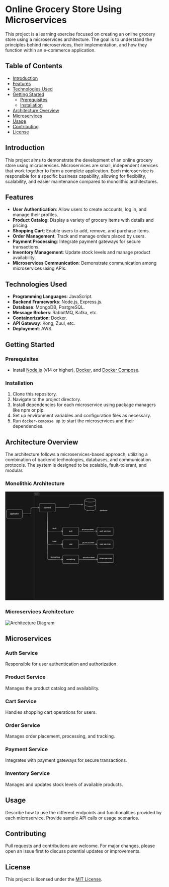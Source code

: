 # Online Grocery Store Using Microservices

This project is a learning exercise focused on creating an online grocery store using a microservices architecture. The goal is to understand the principles behind microservices, their implementation, and how they function within an e-commerce application.

## Table of Contents

- [Introduction](#introduction)
- [Features](#features)
- [Technologies Used](#technologies-used)
- [Getting Started](#getting-started)
  - [Prerequisites](#prerequisites)
  - [Installation](#installation)
- [Architecture Overview](#architecture-overview)
- [Microservices](#microservices)
- [Usage](#usage)
- [Contributing](#contributing)
- [License](#license)

## Introduction

This project aims to demonstrate the development of an online grocery store using microservices. Microservices are small, independent services that work together to form a complete application. Each microservice is responsible for a specific business capability, allowing for flexibility, scalability, and easier maintenance compared to monolithic architectures.

## Features

- **User Authentication**: Allow users to create accounts, log in, and manage their profiles.
- **Product Catalog**: Display a variety of grocery items with details and pricing.
- **Shopping Cart**: Enable users to add, remove, and purchase items.
- **Order Management**: Track and manage orders placed by users.
- **Payment Processing**: Integrate payment gateways for secure transactions.
- **Inventory Management**: Update stock levels and manage product availability.
- **Microservices Communication**: Demonstrate communication among microservices using APIs.

## Technologies Used

- **Programming Languages**: JavaScript.
- **Backend Frameworks**: Node.js, Express.js.
- **Database**: MongoDB, PostgreSQL.
- **Message Brokers**: RabbitMQ, Kafka, etc.
- **Containerization**: Docker.
- **API Gateway**: Kong, Zuul, etc.
- **Deployment**: AWS.

## Getting Started

### Prerequisites

- Install [Node.js](https://nodejs.org/) (v14 or higher), [Docker](https://www.docker.com/), and [Docker Compose](https://docs.docker.com/compose/).

### Installation

1. Clone this repository.
2. Navigate to the project directory.
3. Install dependencies for each microservice using package managers like npm or pip.
4. Set up environment variables and configuration files as necessary.
5. Run `docker-compose up` to start the microservices and their dependencies.

## Architecture Overview

The architecture follows a microservices-based approach, utilizing a combination of backend technologies, databases, and communication protocols. The system is designed to be scalable, fault-tolerant, and modular.

### Monolithic Architecture

![Alt text](image.png)

### Microservices Architecture

![Architecture Diagram](link-to-your-architecture-diagram)

## Microservices

### Auth Service

Responsible for user authentication and authorization.

### Product Service

Manages the product catalog and availability.

### Cart Service

Handles shopping cart operations for users.

### Order Service

Manages order placement, processing, and tracking.

### Payment Service

Integrates with payment gateways for secure transactions.

### Inventory Service

Manages and updates stock levels of available products.

## Usage

Describe how to use the different endpoints and functionalities provided by each microservice. Provide sample API calls or usage scenarios.

## Contributing

Pull requests and contributions are welcome. For major changes, please open an issue first to discuss potential updates or improvements.

## License

This project is licensed under the [MIT License](link-to-your-license).
